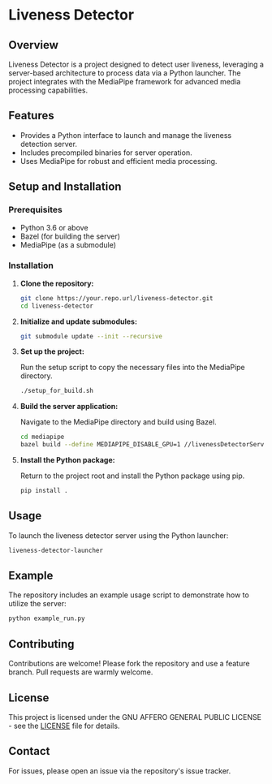 # Liveness Detector

## Overview

Liveness Detector is a project designed to detect user liveness, leveraging a server-based architecture to process data via a Python launcher. The project integrates with the MediaPipe framework for advanced media processing capabilities.

## Features

- Provides a Python interface to launch and manage the liveness detection server.
- Includes precompiled binaries for server operation.
- Uses MediaPipe for robust and efficient media processing.

## Setup and Installation

### Prerequisites

- Python 3.6 or above
- Bazel (for building the server)
- MediaPipe (as a submodule)

### Installation

1. **Clone the repository:**

    ```bash
    git clone https://your.repo.url/liveness-detector.git
    cd liveness-detector
    ```

2. **Initialize and update submodules:**

    ```bash
    git submodule update --init --recursive
    ```

3. **Set up the project:**

    Run the setup script to copy the necessary files into the MediaPipe directory.

    ```bash
    ./setup_for_build.sh
    ```

4. **Build the server application:**

    Navigate to the MediaPipe directory and build using Bazel. 

    ```bash
    cd mediapipe
    bazel build --define MEDIAPIPE_DISABLE_GPU=1 //livenessDetectorServerApp:livenessDetectorServer
    ```

5. **Install the Python package:**

    Return to the project root and install the Python package using pip.

    ```bash
    pip install .
    ```

## Usage

To launch the liveness detector server using the Python launcher:

```bash
liveness-detector-launcher
```

## Example

The repository includes an example usage script to demonstrate how to utilize the server:

```bash
python example_run.py
```

## Contributing

Contributions are welcome! Please fork the repository and use a feature branch. Pull requests are warmly welcome.

## License

This project is licensed under the GNU AFFERO GENERAL PUBLIC LICENSE - see the [LICENSE](LICENSE) file for details.

## Contact

For issues, please open an issue via the repository's issue tracker.

